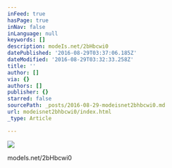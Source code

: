 ```yaml
---
inFeed: true
hasPage: true
inNav: false
inLanguage: null
keywords: []
description: modeIs.net/2bHbcwi0
datePublished: '2016-08-29T03:37:06.185Z'
dateModified: '2016-08-29T03:32:33.258Z'
title: ''
author: []
via: {}
authors: []
publisher: {}
starred: false
sourcePath: _posts/2016-08-29-modeisnet2bhbcwi0.md
url: modeisnet2bhbcwi0/index.html
_type: Article

---
```

![](https://the-grid-user-content.s3-us-west-2.amazonaws.com/e11ba42b-efc6-469f-8702-18a77dc56d2a.jpg)

modeIs.net/2bHbcwi0